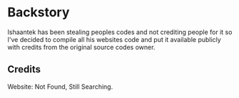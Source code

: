 # Backstory
Ishaantek has been stealing peoples codes and not crediting people for it so I've decided to compile all his websites code and put it available publicly with credits from the original source codes owner. 

## Credits
Website: Not Found, Still Searching.
